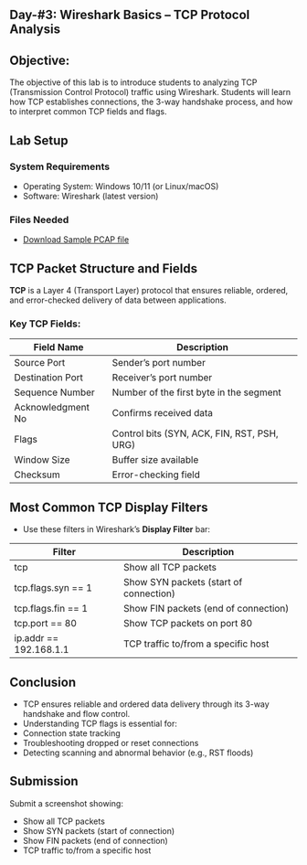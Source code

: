 ## Day-#3: Wireshark Basics – TCP Protocol Analysis
## Objective:
The objective of this lab is to introduce students to analyzing TCP (Transmission Control Protocol) traffic using Wireshark. Students will learn how TCP establishes connections, the 3-way handshake process, and how to interpret common TCP fields and flags.

## Lab Setup
### System Requirements
- Operating System: Windows 10/11 (or Linux/macOS)
- Software: Wireshark (latest version)
### Files Needed
- [Download Sample PCAP file](https://github.com/KarthikSArkasali/30-Days-SOC-Challenge/blob/main/Files/Protocol_Analysis_pcap.pcapng)

## TCP Packet Structure and Fields
**TCP** is a Layer 4 (Transport Layer) protocol that ensures reliable, ordered, and error-checked delivery of data between applications.

### Key TCP Fields:
|Field Name|	Description|
|------|-----------------|
|Source Port	|Sender’s port number|
|Destination Port|	Receiver’s port number|
|Sequence Number	|Number of the first byte in the segment|
|Acknowledgment No|	Confirms received data|
|Flags	|Control bits (SYN, ACK, FIN, RST, PSH, URG)|
|Window Size|	Buffer size available|
|Checksum	|Error-checking field|

## Most Common TCP Display Filters
- Use these filters in Wireshark’s **Display Filter** bar:

|Filter	|Description|
|------|----------------|
|tcp	|Show all TCP packets|
|tcp.flags.syn == 1	|Show SYN packets (start of connection)|
|tcp.flags.fin == 1	|Show FIN packets (end of connection)|
|tcp.port == 80	|Show TCP packets on port 80|
|ip.addr == 192.168.1.1	|TCP traffic to/from a specific host|
## Conclusion
- TCP ensures reliable and ordered data delivery through its 3-way handshake and flow control.
- Understanding TCP flags is essential for:
- Connection state tracking
- Troubleshooting dropped or reset connections
- Detecting scanning and abnormal behavior (e.g., RST floods)

## Submission
Submit a screenshot showing:

- Show all TCP packets
- Show SYN packets (start of connection)
- Show FIN packets (end of connection)
- TCP traffic to/from a specific host











